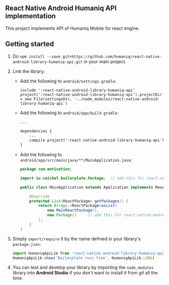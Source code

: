 ## React Native Android Humaniq API implementation
This project implements API of Humaniq Mobile for react engine.

## Getting started
1. Do `npm install --save git+https://github.com/humaniq/react-native-android-library-humaniq-api.git` in your main project.
3. Link the library:
    * Add the following to `android/settings.gradle`:
        ```
        include ':react-native-android-library-humaniq-api'
        project(':react-native-android-library-humaniq-api').projectDir = new File(settingsDir, '../node_modules/react-native-android-library-humaniq-api')
        ```

    * Add the following to `android/app/build.gradle`:
        ```xml
        ...

        dependencies {
            ...
            compile project(':react-native-android-library-humaniq-api')
        }
        ```
    * Add the following to `android/app/src/main/java/**/MainApplication.java`:
        ```java
        package com.motivation;

        import io.cmichel.boilerplate.Package;  // add this for react-native-android-library-humaniq-api

        public class MainApplication extends Application implements ReactApplication {

            @Override
            protected List<ReactPackage> getPackages() {
                return Arrays.<ReactPackage>asList(
                    new MainReactPackage(),
                    new Package()     // add this for react-native-android-library-humaniq-api
                );
            }
        }
        ```
4. Simply `import/require` it by the name defined in your library's `package.json`:

    ```javascript
    import HumaniqApiLib from 'react-native-android-library-humaniq-api'
    HumaniqApiLib.show('Boilerplate runs fine', HumaniqApiLib.LONG)
    ```
5. You can test and develop your library by importing the `node_modules` library into **Android Studio** if you don't want to install it from _git_ all the time.